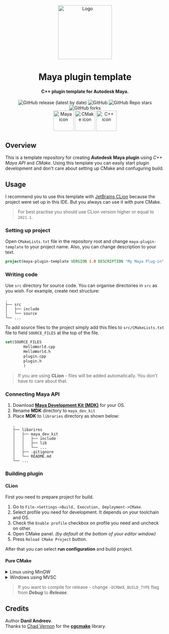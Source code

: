 <div align="center">
    <div>
        <img alt="Logo" height="170" src="https://upload.wikimedia.org/wikipedia/commons/thumb/9/97/Circle-icons-plugin.svg/512px-Circle-icons-plugin.svg.png"/>
    </div>
    <h1>Maya plugin template</h1>
    <h4>C++ plugin template for Autodesk Maya.</h4>
    <div>
        <img alt="GitHub release (latest by date)" src="https://img.shields.io/github/v/release/DanilAndreev/maya-plugin-template">
        <img alt="GitHub" src="https://img.shields.io/github/license/DanilAndreev/maya-plugin-template">
        <img alt="GitHub Repo stars" src="https://img.shields.io/github/stars/DanilAndreev/maya-plugin-template?style=social">
        <img alt="GitHub forks" src="https://img.shields.io/github/forks/DanilAndreev/maya-plugin-template?style=social">
    </div>
    <div>
        <img alt="Maya icon" height="64" src="https://damassets.autodesk.net/content/dam/autodesk/www/products/responsive-imagery/responsive-badges-compare/2017/maya-2017-badge-75x75.png"/>
        <img alt="CMake icon" height="64" src="https://cmake.org/wp-content/uploads/2018/11/cmake_logo_slider.png"/>
        <img alt="C++ icon" height="64" src="https://docs.microsoft.com//en-us/media/logos/logo_Cplusplus.svg"/>
    </div>
</div>

## Overview

This is a template repository for creating __Autodesk Maya plugin__ using _C++ Maya API_ and _CMake_. Using this
template you can easily start plugin development and don't care about setting up CMake and confuguring build.

## Usage

I recommend you to use this template with [JetBrains CLion](https://www.jetbrains.com/clion) because the project were
set up in this IDE. But you always can use it with pure CMake.

> For best practise you should use CLion version higher or equal to ```2021.1```.

### Setting up project

Open ```CMakeLists.txt``` file in the repository root and change ```maya-plugin-template``` to your project name. Also,
you can change description to your text.

```cmake
project(maya-plugin-template VERSION 1.0 DESCRIPTION "My Maya Plug-in" LANGUAGES CXX)
```

### Writing code

Use ```src``` directory for source code. You can organise directories in ```src``` as you wish. For example, create next
structure:

```
.
├── src
│   ├── include
│   └── source
└── ...
```

To add source files to the project simply add this files to ```src/CMakeLists.txt```  file to field ```SOURCE_FILES```
at the top of the file.

```cmake
set(SOURCE_FILES
        HelloWorld.cpp
        HelloWorld.h
        plugin.cpp
        plugin.h
        )
```

> If you are using __CLion__ - files will be added automatically. You don't have to care about that.

### Connecting Maya API

1. Download [__Maya Development Kit (MDK)__](https://www.autodesk.com/developer-network/platform-technologies/maya) for
   your OS.
2. Rename __MDK__ directory to ```maya_dev_kit```
3. Place __MDK__ to ```libraries``` directory as shown below:
    ```
    .
    ├── libarires
    │   ├── maya_dev_kit
    │   │   ├── include
    │   │   ├── lib
    │   │   └── ...
    │   ├── .gitignore
    │   └── README.md
    └── ...
    ```

### Building plugin

#### CLion

First you need to prepare project for build.

1. Go to ```File->Settings->Build, Execution, Deployment->CMake```.
2. Select profile you need for development. It depends on your toolchain and OS.
3. Check the ```Enable profile``` checkbox on profile you need and uncheck on other.
4. Open CMake panel. _(by default at the bottom of your editor window)_
5. Press ```Reload CMake Project``` button.

After that you can select __run configuration__ and build project.

#### Pure CMake

<details>
<summary>Linux using MinGW</summary>

```bash
mkdir build
cd build
cmake -DCMAKE_BUILD_TYPE=Debug -G "Unix Makefiles" -DMAYA_VERSION=none ../
cmake --build . --target YOUR_PROJECT_NAME -j 3
```

</details>

<details>
<summary>Windows using MVSC</summary>

```bash
mkdir build
cd build
cmake -DCMAKE_BUILD_TYPE=Debug -G "Visual Studio 16 2019" -A x64 -DMAYA_VERSION=none ../
cmake --build . --target YOUR_PROJECT_NAME -j 3
```

</details>

> If you want to compile for release - change ```-DCMAKE_BUILD_TYPE``` flag from ___Debug___ to ___Release___.

## Credits

Author __Danil Andreev__.  
Thanks to [Chad Vernon](https://github.com/chadmv)  for the [__cgcmake__](https://github.com/chadmv/cgcmake) library.

